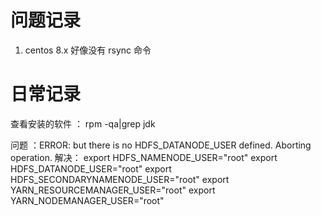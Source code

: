 # 问题记录

1. centos 8.x 好像没有 rsync 命令


# 日常记录

查看安装的软件 ： rpm -qa|grep jdk

问题 ：ERROR: but there is no HDFS_DATANODE_USER defined. Aborting operation.
解决：
export HDFS_NAMENODE_USER="root"
export HDFS_DATANODE_USER="root"
export HDFS_SECONDARYNAMENODE_USER="root"
export YARN_RESOURCEMANAGER_USER="root"
export YARN_NODEMANAGER_USER="root"